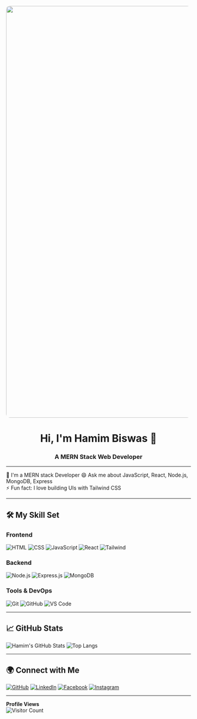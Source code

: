 <!-- Animated Header -->
<p align="center">
<!--   <img src="https://i.imgur.com/WC1xKNF.gif" alt="banner" /> -->
<!--   <img src="https://i.imgur.com/WC1xKNF.gif" alt="banner" /> -->
<img src="https://i.ibb.co/PmS7gb0/js.gif" align="center" style="width:70rem; border-radius:10px;" /> 


</p>

<h1 align="center">Hi, I'm Hamim Biswas 👋</h1>
<h3 align="center">A MERN Stack Web Developer</h3>

---

🚀 I'm a MERN stack Developer
😄 Ask me about JavaScript, React, Node.js, MongoDB, Express  
⚡ Fun fact: I love building UIs with Tailwind CSS

---

## 🛠️ My Skill Set

### Frontend  
![HTML](https://img.shields.io/badge/HTML-E34F26?style=flat&logo=html5&logoColor=white)
![CSS](https://img.shields.io/badge/CSS-1572B6?style=flat&logo=css3&logoColor=white)
![JavaScript](https://img.shields.io/badge/JavaScript-F7DF1E?style=flat&logo=javascript&logoColor=black)
![React](https://img.shields.io/badge/React-61DAFB?style=flat&logo=react&logoColor=black)
![Tailwind](https://img.shields.io/badge/Tailwind_CSS-38B2AC?style=flat&logo=tailwind-css)

### Backend  
![Node.js](https://img.shields.io/badge/Node.js-339933?style=flat&logo=node.js&logoColor=white)
![Express.js](https://img.shields.io/badge/Express.js-000000?style=flat&logo=express&logoColor=white)
![MongoDB](https://img.shields.io/badge/MongoDB-47A248?style=flat&logo=mongodb&logoColor=white)

### Tools & DevOps  
![Git](https://img.shields.io/badge/Git-F05032?style=flat&logo=git&logoColor=white)
![GitHub](https://img.shields.io/badge/GitHub-181717?style=flat&logo=github)
![VS Code](https://img.shields.io/badge/VS_Code-007ACC?style=flat&logo=visual-studio-code)

---

## 📈 GitHub Stats

![Hamim's GitHub Stats](https://github-readme-stats.vercel.app/api?username=bishwas350&show_icons=true&theme=tokyonight)
![Top Langs](https://github-readme-stats.vercel.app/api/top-langs/?username=bishwas350&layout=compact&theme=tokyonight)

---

## 🌍 Connect with Me

[![GitHub](https://img.shields.io/badge/GitHub-%23181717.svg?&style=flat&logo=github)](https://github.com/bishwas350)
[![LinkedIn](https://img.shields.io/badge/LinkedIn-%230077B5.svg?&style=flat&logo=linkedin&logoColor=white)](https://www.linkedin.com/in/hamim-bishwas-314778351/)
[![Facebook](https://img.shields.io/badge/Facebook-%231877F2.svg?&style=flat&logo=facebook&logoColor=white)](https://facebook.com)
[![Instagram](https://img.shields.io/badge/Instagram-%23E4405F.svg?&style=flat&logo=instagram&logoColor=white)](https://instagram.com)

---

**Profile Views**  
![Visitor Count](https://komarev.com/ghpvc/?username=bishwas350&color=blue)
